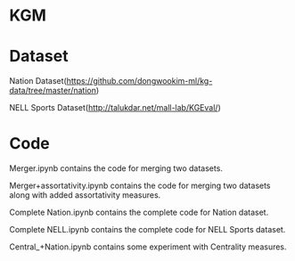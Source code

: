 # KGM

# Dataset
Nation Dataset(https://github.com/dongwookim-ml/kg-data/tree/master/nation)

NELL Sports Dataset(http://talukdar.net/mall-lab/KGEval/)

# Code
Merger.ipynb contains the code for merging two datasets.

Merger+assortativity.ipynb contains the code for merging two datasets along with added assortativity measures.

Complete Nation.ipynb contains the complete code for Nation dataset.

Complete NELL.ipynb contains the complete code for NELL Sports dataset.

Central_+Nation.ipynb contains some experiment with Centrality measures.


